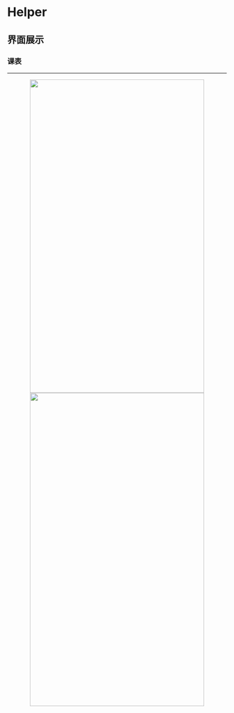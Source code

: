 # Helper


## 界面展示

### 课表
---
<center class="half">
    <img src="https://raw.githubusercontent.com/old-traveler/Helper/master/img/screener_course.png" width = "400" height= "720">
    <img src="https://raw.githubusercontent.com/old-traveler/Helper/master/img/screener_course_detail.png" width = "400" height= "720">
</center>
